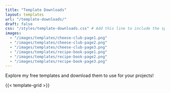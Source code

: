 ```yaml
---
title: "Template Downloads"
layout: templates
url: "/template-downloads/"
draft: false
css: "/styles/template-downloads.css" # Add this line to include the specific CSS file
images:
  - "/images/templates/cheese-club-page1.png"
  - "/images/templates/cheese-club-page2.png"
  - "/images/templates/cheese-club-page3.png"
  - "/images/templates/recipe-book-page1.png"
  - "/images/templates/recipe-book-page2.png"
  - "/images/templates/recipe-book-page3.png"
---
```


Explore my free templates and download them to use for your projects!

{{< template-grid >}}

